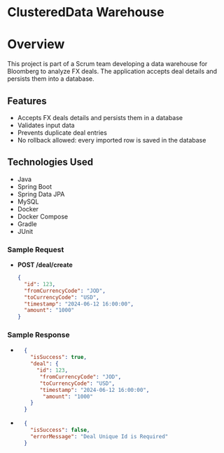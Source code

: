 # ClusteredData Warehouse

# Overview

This project is part of a Scrum team developing a data warehouse for Bloomberg to analyze FX deals. The application
accepts deal details and persists them into a database.

## Features

- Accepts FX deals details and persists them in a database
- Validates input data
- Prevents duplicate deal entries
- No rollback allowed: every imported row is saved in the database

## Technologies Used

- Java
- Spring Boot
- Spring Data JPA
- MySQL
- Docker
- Docker Compose
- Gradle
- JUnit

### Sample Request

- **POST /deal/create**

    ```json
    {
      "id": 123,
      "fromCurrencyCode": "JOD",
      "toCurrencyCode": "USD",
      "timestamp": "2024-06-12 16:00:00",
      "amount": "1000"
    }
    ```

### Sample Response

- ```json
    {
      "isSuccess": true,
      "deal": {
        "id": 123,
         "fromCurrencyCode": "JOD",
         "toCurrencyCode": "USD",
         "timestamp": "2024-06-12 16:00:00",
          "amount": "1000"
      }
    }
    ```
- ```json
    {
      "isSuccess": false,
      "errorMessage": "Deal Unique Id is Required"
    }
  ```
